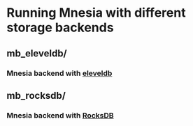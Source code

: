 # Running Mnesia with different storage backends

## mb_eleveldb/
### Mnesia backend with [eleveldb](https://github.com/basho/eleveldb)

## mb_rocksdb/
### Mnesia backend with [RocksDB](https://rocksdb.org/)

